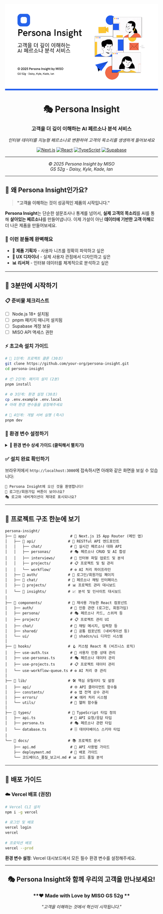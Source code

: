 <div align="center">

![Persona Insight Banner](./public/GitHub_README.png)

# 🎭 Persona Insight

### **고객을 더 깊이 이해하는 AI 페르소나 분석 서비스**

*인터뷰 데이터를 지능형 페르소나로 변환하여 고객의 목소리를 생생하게 들어보세요*

[![Next.js](https://img.shields.io/badge/Next.js-15-black?style=for-the-badge&logo=next.js)](https://nextjs.org/)
[![React](https://img.shields.io/badge/React-19-61DAFB?style=for-the-badge&logo=react)](https://reactjs.org/)
[![TypeScript](https://img.shields.io/badge/TypeScript-5-3178C6?style=for-the-badge&logo=typescript)](https://www.typescriptlang.org/)
[![Supabase](https://img.shields.io/badge/Supabase-3ECF8E?style=for-the-badge&logo=supabase)](https://supabase.io/)

---

*© 2025 Persona Insight by MISO*  
*GS 52g - Daisy, Kyle, Kade, Ian*

</div>

---

## 🌟 **왜 Persona Insight인가요?**

> **"고객을 이해하는 것이 성공적인 제품의 시작입니다."**

**Persona Insight**는 단순한 설문조사나 통계를 넘어서, **실제 고객의 목소리**를 AI를 통해 **살아있는 페르소나**를 만들어냅니다. 이제 가설이 아닌 **데이터에 기반한 고객 이해**로 더 나은 제품을 만들어보세요.

### 🎯 **이런 분들께 완벽해요**
- **💼 제품 기획자** - 사용자 니즈를 정확히 파악하고 싶은
- **🎨 UX 디자이너** - 실제 사용자 관점에서 디자인하고 싶은  
- **📊 리서처** - 인터뷰 데이터를 체계적으로 분석하고 싶은

---

## 🚀 **3분만에 시작하기**

### **📋 준비물 체크리스트**
- [ ] Node.js 18+ 설치됨
- [ ] pnpm 패키지 매니저 설치됨
- [ ] Supabase 계정 보유
- [ ] MISO API 액세스 권한

### **⚡ 초고속 설치 가이드**

```bash
# 🚀 1단계: 프로젝트 클론 (30초)
git clone https://github.com/your-org/persona-insight.git
cd persona-insight

# 📦 2단계: 패키지 설치 (2분)
pnpm install

# ⚙️ 3단계: 환경 설정 (30초)
cp .env.example .env.local
# 아래 환경 변수들을 설정해주세요

# 🎉 4단계: 개발 서버 실행 (즉시)
pnpm dev
```

### **🔧 환경 변수 설정하기**

<details>
<summary><strong>📝 환경 변수 상세 가이드 (클릭해서 펼치기)</strong></summary>

```env
# 🔹 Supabase 설정 (필수)
NEXT_PUBLIC_SUPABASE_URL=https://your-project.supabase.co
NEXT_PUBLIC_SUPABASE_ANON_KEY=eyJhbGciOiJIUzI1NiIsInR5cCI6IkpXVCJ9...

# 🔹 MISO API 설정 (필수)
MISO_API_URL=https://api.holdings.miso.gs
MISO_API_KEY=your-miso-api-key-here

# 🔹 OpenAI 설정 (선택사항 - 추가 기능용)
OPENAI_API_KEY=sk-proj-...

# 🔹 기본 애플리케이션 설정
NEXT_PUBLIC_BASE_URL=http://localhost:3000
NODE_ENV=development
```

**💡 팁:** 
- Supabase 키는 [Supabase 대시보드](https://app.supabase.com) → 프로젝트 설정에서 확인
- MISO API 키는 MISO 담당자에게 문의
- 모든 키는 `.env.local` 파일에 안전하게 저장됩니다

</details>

### **✅ 설치 완료 확인하기**

브라우저에서 `http://localhost:3000`에 접속하시면 아래와 같은 화면을 보실 수 있습니다:

```
🎉 Persona Insight에 오신 것을 환영합니다!
👤 로그인/회원가입 버튼이 보이나요?
🎭 로고와 네비게이션이 제대로 표시되나요?
```

---

## 📁 **프로젝트 구조 한눈에 보기**

```
persona-insight/
├── 📁 app/                    # 🎯 Next.js 15 App Router (메인 앱)
│   ├── 📁 api/               # 🔌 RESTful API 엔드포인트
│   │   ├── chat/             # 💬 실시간 페르소나 대화 API
│   │   ├── personas/         # 🎭 페르소나 CRUD 및 AI 합성
│   │   ├── interviews/       # 🎤 인터뷰 파일 업로드 및 분석
│   │   ├── projects/         # 📋 프로젝트 및 팀 관리
│   │   └── workflow/         # ⚙️ AI 처리 파이프라인
│   ├── 📁 auth/              # 🔐 로그인/회원가입 페이지
│   ├── 📁 chat/              # 💬 페르소나 채팅 인터페이스
│   ├── 📁 projects/          # 📊 프로젝트 관리 대시보드
│   └── 📁 insights/          # 📈 분석 및 인사이트 대시보드
│
├── 📁 components/            # 🧩 재사용 가능한 React 컴포넌트
│   ├── auth/                 # 🔐 인증 관련 (로그인, 회원가입)
│   ├── persona/              # 🎭 페르소나 카드, 스위처 등
│   ├── project/              # 📋 프로젝트 관리 UI
│   ├── chat/                 # 💬 채팅 메시지, 입력창 등
│   ├── shared/               # 🔄 공통 컴포넌트 (네비게이션 등)
│   └── ui/                   # 🎨 shadcn/ui 디자인 시스템
│
├── 📁 hooks/                 # 🪝 커스텀 React 훅 (비즈니스 로직)
│   ├── use-auth.tsx          # 👤 사용자 인증 상태 관리
│   ├── use-personas.ts       # 🎭 페르소나 데이터 관리
│   ├── use-projects.ts       # 📋 프로젝트 데이터 관리
│   └── use-workflow-queue.ts # ⚙️ AI 처리 큐 관리
│
├── 📁 lib/                   # 🛠️ 핵심 유틸리티 및 설정
│   ├── api/                  # 🌐 API 클라이언트 함수들
│   ├── constants/            # ⚙️ 앱 전역 상수 관리
│   ├── errors/               # ❌ 에러 처리 시스템
│   └── utils/                # 🔧 헬퍼 함수들
│
├── 📁 types/                 # 📝 TypeScript 타입 정의
│   ├── api.ts                # 🔌 API 요청/응답 타입
│   ├── persona.ts            # 🎭 페르소나 관련 타입
│   └── database.ts           # 🗄️ 데이터베이스 스키마 타입
│
└── 📁 docs/                  # 📚 프로젝트 문서
    ├── api.md                # 🔌 API 사용법 가이드
    ├── deployment.md         # 🚀 배포 가이드
    └── 코드베이스_품질_보고서.md # 📊 코드 품질 분석
```

---

## 🚀 **배포 가이드**

### **☁️ Vercel 배포 (권장)**

```bash
# Vercel CLI 설치
npm i -g vercel

# 로그인 및 배포
vercel login
vercel

# 프로덕션 배포
vercel --prod
```

**환경 변수 설정**: Vercel 대시보드에서 모든 필수 환경 변수를 설정해주세요.

---

<div align="center">

## **🎭 Persona Insight와 함께 우리의 고객을 만나보세요!**

### **❤️ Made with Love by MISO GS 52g **

*"고객을 이해하는 것에서 혁신이 시작됩니다."*

</div>